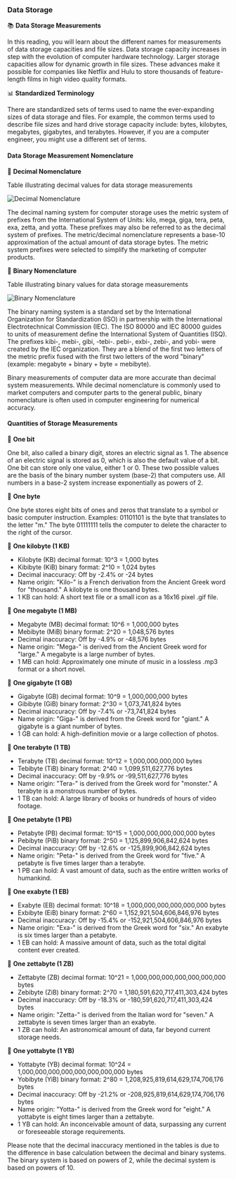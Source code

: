 ### Data Storage

📚 **Data Storage Measurements**

In this reading, you will learn about the different names for measurements of data storage capacities and file sizes. Data storage capacity increases in step with the evolution of computer hardware technology. Larger storage capacities allow for dynamic growth in file sizes. These advances make it possible for companies like Netflix and Hulu to store thousands of feature-length films in high video quality formats.

📊 **Standardized Terminology**

There are standardized sets of terms used to name the ever-expanding sizes of data storage and files. For example, the common terms used to describe file sizes and hard drive storage capacity include: bytes, kilobytes, megabytes, gigabytes, and terabytes. However, if you are a computer engineer, you might use a different set of terms.

#### Data Storage Measurement Nomenclature

🔢 **Decimal Nomenclature**

Table illustrating decimal values for data storage measurements

![Decimal Nomenclature](https://d3c33hcgiwev3.cloudfront.net/imageAssetProxy.v1/nktCCwKzSX6LQgsCswl-GQ_251e2d5e46f4454d978b2bf044e783f1_decimal-table.png?expiry=1712620800000&hmac=uvhtMGKyFRCpJhf8n-hvpZGB_suvgJW7HAg5AkZvoiw)

The decimal naming system for computer storage uses the metric system of prefixes from the International System of Units: kilo, mega, giga, tera, peta, exa, zetta, and yotta. These prefixes may also be referred to as the decimal system of prefixes. The metric/decimal nomenclature represents a base-10 approximation of the actual amount of data storage bytes. The metric system prefixes were selected to simplify the marketing of computer products.

🔢 **Binary Nomenclature**

Table illustrating binary values for data storage measurements

![Binary Nomenclature](https://d3c33hcgiwev3.cloudfront.net/imageAssetProxy.v1/Eb3-_2szTXG9_v9rM_1xiA_c4af8d3677f34fde8a708f565848fef1_binary-table.png?expiry=1712620800000&hmac=rYReyN2LQ6xdzDUgj5ROalQVGTzjqg7z5ipyhdYi4pw)

The binary naming system is a standard set by the International Organization for Standardization (ISO) in partnership with the International Electrotechnical Commission (IEC). The ISO 80000 and IEC 80000 guides to units of measurement define the International System of Quantities (ISQ). The prefixes kibi-, mebi-, gibi, -tebi-. pebi-, exbi-, zebi-, and yobi- were created by the IEC organization. They are a blend of the first two letters of the metric prefix fused with the first two letters of the word "binary" (example: megabyte + binary + byte = mebibyte).

Binary measurements of computer data are more accurate than decimal system measurements. While decimal nomenclature is commonly used to market computers and computer parts to the general public, binary nomenclature is often used in computer engineering for numerical accuracy.

#### Quantities of Storage Measurements

📏 **One bit**

One bit, also called a binary digit, stores an electric signal as 1. The absence of an electric signal is stored as 0, which is also the default value of a bit. One bit can store only one value, either 1 or 0. These two possible values are the basis of the binary number system (base-2) that computers use. All numbers in a base-2 system increase exponentially as powers of 2.

📏 **One byte**

One byte stores eight bits of ones and zeros that translate to a symbol or basic computer instruction. Examples: 01101101 is the byte that translates to the letter "m." The byte 01111111 tells the computer to delete the character to the right of the cursor.

📏 **One kilobyte (1 KB)**

- Kilobyte (KB) decimal format: 10^3 = 1,000 bytes
- Kibibyte (KiB) binary format: 2^10 = 1,024 bytes
- Decimal inaccuracy: Off by -2.4% or -24 bytes
- Name origin: "Kilo-" is a French derivation from the Ancient Greek word for "thousand." A kilobyte is one thousand bytes.
- 1 KB can hold: A short text file or a small icon as a 16x16 pixel .gif file.

📏 **One megabyte (1 MB)**

- Megabyte (MB) decimal format: 10^6 = 1,000,000 bytes
- Mebibyte (MiB) binary format: 2^20 = 1,048,576 bytes
- Decimal inaccuracy: Off by -4.9% or -48,576 bytes
- Name origin: "Mega-" is derived from the Ancient Greek word for "large." A megabyte is a large number of bytes.
- 1 MB can hold: Approximately one minute of music in a lossless .mp3 format or a short novel.

📏 **One gigabyte (1 GB)**

- Gigabyte (GB) decimal format: 10^9 = 1,000,000,000 bytes
- Gibibyte (GiB) binary format: 2^30 = 1,073,741,824 bytes
- Decimal inaccuracy: Off by -7.4% or -73,741,824 bytes
- Name origin: "Giga-" is derived from the Greek word for "giant." A gigabyte is a giant number of bytes.
- 1 GB can hold: A high-definition movie or a large collection of photos.

📏 **One terabyte (1 TB)**

- Terabyte (TB) decimal format: 10^12 = 1,000,000,000,000 bytes
- Tebibyte (TiB) binary format: 2^40 = 1,099,511,627,776 bytes
- Decimal inaccuracy: Off by -9.9% or -99,511,627,776 bytes
- Name origin: "Tera-" is derived from the Greek word for "monster." A terabyte is a monstrous number of bytes.
- 1 TB can hold: A large library of books or hundreds of hours of video footage.

📏 **One petabyte (1 PB)**

- Petabyte (PB) decimal format: 10^15 = 1,000,000,000,000,000 bytes
- Pebibyte (PiB) binary format: 2^50 = 1,125,899,906,842,624 bytes
- Decimal inaccuracy: Off by -12.6% or -125,899,906,842,624 bytes
- Name origin: "Peta-" is derived from the Greek word for "five." A petabyte is five times larger than a terabyte.
- 1 PB can hold: A vast amount of data, such as the entire written works of humankind.

📏 **One exabyte (1 EB)**

- Exabyte (EB) decimal format: 10^18 = 1,000,000,000,000,000,000 bytes
- Exbibyte (EiB) binary format: 2^60 = 1,152,921,504,606,846,976 bytes
- Decimal inaccuracy: Off by -15.4% or -152,921,504,606,846,976 bytes
- Name origin: "Exa-" is derived from the Greek word for "six." An exabyte is six times larger than a petabyte.
- 1 EB can hold: A massive amount of data, such as the total digital content ever created.

📏 **One zettabyte (1 ZB)**

- Zettabyte (ZB) decimal format: 10^21 = 1,000,000,000,000,000,000,000 bytes
- Zebibyte (ZiB) binary format: 2^70 = 1,180,591,620,717,411,303,424 bytes
- Decimal inaccuracy: Off by -18.3% or -180,591,620,717,411,303,424 bytes
- Name origin: "Zetta-" is derived from the Italian word for "seven." A zettabyte is seven times larger than an exabyte.
- 1 ZB can hold: An astronomical amount of data, far beyond current storage needs.

📏 **One yottabyte (1 YB)**

- Yottabyte (YB) decimal format: 10^24 = 1,000,000,000,000,000,000,000,000 bytes
- Yobibyte (YiB) binary format: 2^80 = 1,208,925,819,614,629,174,706,176 bytes
- Decimal inaccuracy: Off by -21.2% or -208,925,819,614,629,174,706,176 bytes
- Name origin: "Yotta-" is derived from the Greek word for "eight." A yottabyte is eight times larger than a zettabyte.
- 1 YB can hold: An inconceivable amount of data, surpassing any current or foreseeable storage requirements.

Please note that the decimal inaccuracy mentioned in the tables is due to the difference in base calculation between the decimal and binary systems. The binary system is based on powers of 2, while the decimal system is based on powers of 10.